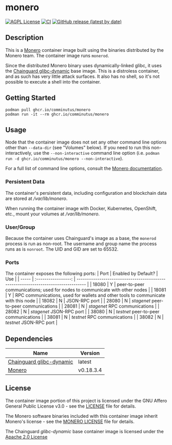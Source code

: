 # monero
[![AGPL License](https://img.shields.io/badge/license-AGPL-blue.svg)](https://www.gnu.org/licenses/agpl-3.0.html)
[![CI](https://github.com/comminutus/monero/actions/workflows/ci.yaml/badge.svg)](https://github.com/comminutus/monero/actions/workflows/ci.yaml)
[![GitHub release (latest by date)](https://img.shields.io/github/v/release/comminutus/monero)](https://github.com/comminutus/monero/releases/latest)


## Description
This is a [Monero](https://www.getmonero.org/) container image built using the binaries distributed by the Monero team.  The container image runs `monerod`.

Since the distributed Monero binary uses dynamically-linked glibc, it uses the [Chainguard glibc-dynamic](https://images.chainguard.dev/directory/image/glibc-dynamic/versions) base image.  This is a distroless container, and as such has very little attack surfaces.  It also has no shell, so it's not possible to execute a shell into the container.

## Getting Started
```
podman pull ghcr.io/comminutus/monero
podman run -it --rm ghcr.io/comminutus/monero
```

## Usage
Node that the container image does not set any other command line options other than `--data-dir` (see "Volumes" below).  If you need to run this non-interactively, use the `--non-interactive` command line option (i.e. `podman run -d ghcr.io/comminutus/monero --non-interactive`).

For a full list of command line options, consult the [Monero documentation](https://www.getmonero.org/).

### Persistent Data
The container's persistent data, including configuration and blockchain data are stored at _/var/lib/monero_.

When running the container image with Docker, Kubernetes, OpenShift, etc., mount your volumes at
_/var/lib/monero_.

### User/Group
Because the container uses Chainguard's image as a base, the `monerod` process is run as non-root. The username and group name the process runs as is `nonroot`.  The UID and GID are set to 65532.

### Ports
The container exposes the following ports:
| Port  | Enabled by Default? | Use                                                                                |
| ----- | :-----------------: | ---------------------------------------------------------------------------------- |
| 18080 | Y                   | peer-to-peer communications; used for nodes to communicate with other nodes        |
| 18081 | Y                   | RPC communications, used for wallets and other tools to communicate with this node |
| 18082 | N                   | JSON-RPC port                                                                      |
| 28080 | N                   | _stagenet_ peer-to-peer communications                                             |
| 28081 | N                   | _stagenet_ RPC communications                                                      |
| 28082 | N                   | _stagenet_ JSON-RPC port                                                           |
| 38080 | N                   | _testnet_ peer-to-peer communications                                              |
| 38081 | N                   | _testnet_ RPC communications                                                       |
| 38082 | N                   | _testnet_ JSON-RPC port                                                            |

## Dependencies
| Name                                         | Version   |
| -------------------------------------------- | --------- |
| [Chainguard glibc-dynamic](https://images.chainguard.dev/directory/image/glibc-dynamic/versions) | latest |
| [Monero](https://www.getmonero.org/)         | v0.18.3.4 |

## License
The container image portion of this project is licensed under the GNU Affero General Public License v3.0 - see the
[LICENSE](LICENSE) file for details.

The Monero software binaries included with this container image inherit Monero's license - see the 
[MONERO LICENSE](MONERO_LICENSE) file for details.

The Chainguard _glibc-dynamic_ base container image is licensed under the [Apache 2.0 License](https://github.com/chainguard-images/images/blob/main/LICENSE)
